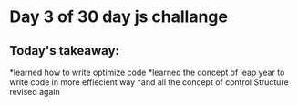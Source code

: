 # Day 3 of 30 day js challange 
## Today's takeaway:

*learned how to write optimize code 
*learned the concept of leap year to write code in more effiecient way
*and all the concept of control Structure revised again